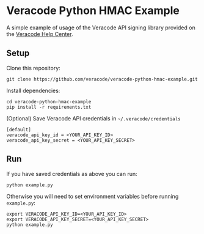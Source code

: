 # Veracode Python HMAC Example

A simple example of usage of the Veracode API signing library provided on the [Veracode Help Center](https://help.veracode.com/reader/LMv_dtSHyb7iIxAQznC~9w/cCoBmgWWxUM4hOY54dTqgA).

## Setup

Clone this repository:

    git clone https://github.com/veracode/veracode-python-hmac-example.git

Install dependencies:

    cd veracode-python-hmac-example
    pip install -r requirements.txt

(Optional) Save Veracode API credentials in `~/.veracode/credentials`

    [default]
    veracode_api_key_id = <YOUR_API_KEY_ID>
    veracode_api_key_secret = <YOUR_API_KEY_SECRET>

## Run

If you have saved credentials as above you can run:

    python example.py
    
Otherwise you will need to set environment variables before running `example.py`:

    export VERACODE_API_KEY_ID=<YOUR_API_KEY_ID>
    export VERACODE_API_KEY_SECRET=<YOUR_API_KEY_SECRET>
    python example.py

